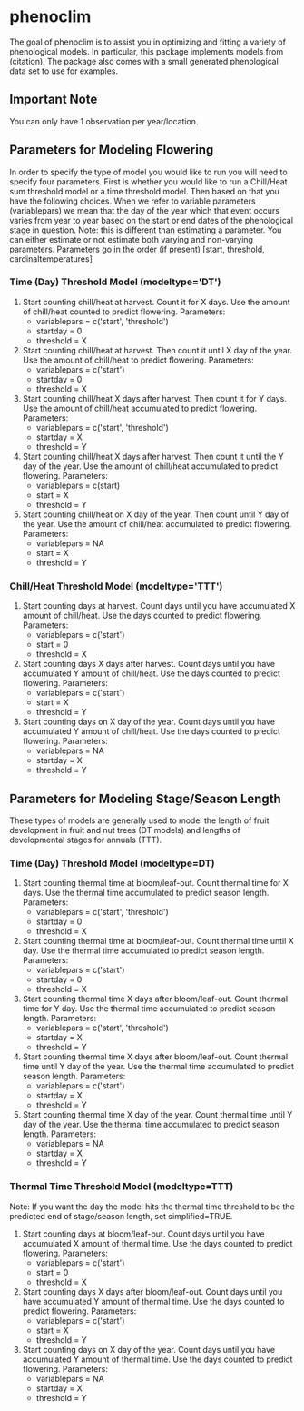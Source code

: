 
# phenoclim

The goal of phenoclim is to assist you in optimizing and fitting a variety of phenological models. In particular, this package implements models from (citation). The package also comes with a small generated phenological data set to use for examples.

## Important Note
You can only have 1 observation per year/location. 

## Parameters for Modeling Flowering

In order to specify the type of model you would like to run you will need to specify four parameters. First is whether you would like to run a Chill/Heat sum threshold model or a time threshold model. Then based on that you have the following choices. When we refer to variable parameters (variablepars) we mean that the day of the year which that event occurs varies from year to year based on the start or end dates of the phenological stage in question. Note: this is different than estimating a parameter. You can either estimate or not estimate both varying and non-varying parameters. Parameters go in the order (if present) [start, threshold, cardinaltemperatures]
 
### Time (Day) Threshold Model (modeltype='DT')
1. Start counting chill/heat at harvest. Count it for X days. Use the amount of chill/heat counted to predict flowering. Parameters:
    * variablepars = c('start', 'threshold')
    * startday = 0
    * threshold = X
2. Start counting chill/heat at harvest. Then count it until X day of the year. Use the amount of chill/heat to predict flowering. Parameters:
    * variablepars = c('start')
    * startday = 0
    * threshold = X
3. Start counting chill/heat X days after harvest. Then count it for Y days. Use the amount of chill/heat accumulated to predict flowering. Parameters:
    * variablepars = c('start', 'threshold')
    * startday = X
    * threshold = Y
4. Start counting chill/heat X days after harvest. Then count it until the Y day of the year. Use the amount of chill/heat accumulated to predict flowering. Parameters:
    * variablepars = c(start)
    * start = X
    * threshold = Y
5. Start counting chill/heat on X day of the year. Then count until Y day of the year. Use the amount of chill/heat accumulated to predict flowering. Parameters:
    * variablepars = NA
    * start = X
    * threshold = Y

### Chill/Heat Threshold Model (modeltype='TTT')
1. Start counting days at harvest. Count days until you have accumulated X amount of chill/heat. Use the days counted to predict flowering. Parameters:
    * variablepars = c('start')
    * start = 0
    * threshold = X
2. Start counting days X days after harvest. Count days until you have accumulated Y amount of chill/heat. Use the days counted to predict flowering. Parameters:
    * variablepars = c('start')
    * start = X
    * threshold = Y
3. Start counting days on X day of the year. Count days until you have accumulated Y amount of chill/heat. Use the days counted to predict flowering. Parameters:
    * variablepars = NA
    * startday = X
    * threshold = Y


## Parameters for Modeling Stage/Season Length

These types of models are generally used to model the length of fruit development in fruit and nut trees (DT models) and lengths of developmental stages for annuals (TTT).
    
### Time (Day) Threshold Model (modeltype=DT)

1. Start counting thermal time at bloom/leaf-out. Count thermal time for X days. Use the thermal time accumulated to predict season length. Parameters:
    * variablepars = c('start', 'threshold')
    * startday = 0
    * threshold = X
2.  Start counting thermal time at bloom/leaf-out. Count thermal time until X day. Use the thermal time accumulated to predict season length. Parameters:
    * variablepars = c('start')
    * startday = 0
    * threshold = X
3.  Start counting thermal time X days after bloom/leaf-out. Count thermal time for Y day. Use the thermal time accumulated to predict season length. Parameters:
    * variablepars = c('start', 'threshold')
    * startday = X
    * threshold = Y
4.  Start counting thermal time X days after bloom/leaf-out. Count thermal time until Y day of the year. Use the thermal time accumulated to predict season length. Parameters:
    * variablepars = c('start')
    * startday = X
    * threshold = Y
5.  Start counting thermal time X day of the year. Count thermal time until Y day of the year. Use the thermal time accumulated to predict season length. Parameters:
    * variablepars = NA
    * startday = X
    * threshold = Y

### Thermal Time Threshold Model (modeltype=TTT)
Note: If you want the day the model hits the thermal time threshold to be the predicted end of stage/season length, set simplified=TRUE.

1. Start counting days at bloom/leaf-out. Count days until you have accumulated X amount of thermal time. Use the days counted to predict flowering. Parameters:
    * variablepars = c('start')
    * start = 0
    * threshold = X
2. Start counting days X days after bloom/leaf-out. Count days until you have accumulated Y amount of thermal time. Use the days counted to predict flowering. Parameters:
    * variablepars = c('start')
    * start = X
    * threshold = Y
3. Start counting days on X day of the year. Count days until you have accumulated Y amount of thermal time. Use the days counted to predict flowering. Parameters:
    * variablepars = NA
    * startday = X
    * threshold = Y



